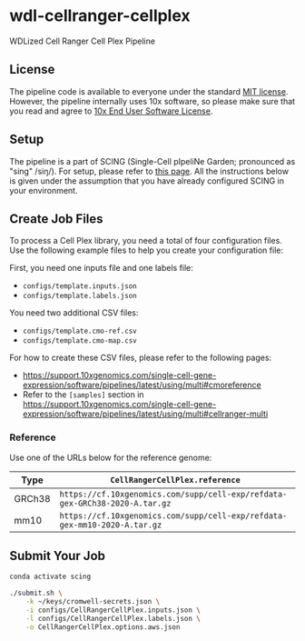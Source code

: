 # wdl-cellranger-cellplex

WDLized Cell Ranger Cell Plex Pipeline

## License

The pipeline code is available to everyone under the standard [MIT license](./LICENSE). However, the pipeline internally uses 10x software, so please make sure that you read and agree to [10x End User Software License](https://www.10xgenomics.com/end-user-software-license-agreement).

## Setup

The pipeline is a part of SCING (Single-Cell pIpeliNe Garden; pronounced as "sing" /siŋ/). For setup, please refer to [this page](https://github.com/hisplan/scing). All the instructions below is given under the assumption that you have already configured SCING in your environment.

## Create Job Files

To process a Cell Plex library, you need a total of four configuration files. Use the following example files to help you create your configuration file:

First, you need one inputs file and one labels file:

- `configs/template.inputs.json`
- `configs/template.labels.json`

You need two additional CSV files:

- `configs/template.cmo-ref.csv`
- `configs/template.cmo-map.csv`

For how to create these CSV files, please refer to the following pages:

- https://support.10xgenomics.com/single-cell-gene-expression/software/pipelines/latest/using/multi#cmoreference
- Refer to the `[samples]` section in https://support.10xgenomics.com/single-cell-gene-expression/software/pipelines/latest/using/multi#cellranger-multi

### Reference

Use one of the URLs below for the reference genome:

Type       | `CellRangerCellPlex.reference`
---------- | -----------------------------------------------------------------------------
GRCh38     | `https://cf.10xgenomics.com/supp/cell-exp/refdata-gex-GRCh38-2020-A.tar.gz`
mm10       | `https://cf.10xgenomics.com/supp/cell-exp/refdata-gex-mm10-2020-A.tar.gz`

## Submit Your Job

```bash
conda activate scing

./submit.sh \
    -k ~/keys/cromwell-secrets.json \
    -i configs/CellRangerCellPlex.inputs.json \
    -l configs/CellRangerCellPlex.labels.json \
    -o CellRangerCellPlex.options.aws.json
```
